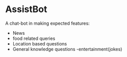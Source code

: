 # AssistBot

A chat-bot in making 
expected features: 
- News
- food related queries 
- Location based questions
- General knowledge questions
-entertainment(jokes)
